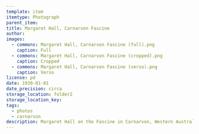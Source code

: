 ```yaml
---
template: item
itemtype: Photograph
parent_item: 
title: Margaret Hall, Carnarvon Fascine
author: 
images:
  - commons: Margaret Hall, Carnarvon Fascine (full).png
    caption: Full
  - commons: Margaret Hall, Carnarvon Fascine (cropped).png
    caption: Cropped
  - commons: Margaret Hall, Carnarvon Fascine (verso).png
    caption: Verso
license: pd
date: 1930-01-01
date_precision: circa
storage_location: folder2
storage_location_key: 
tags:
  - photos
  - carnarvon
description: Margaret Hall on the Fascine in Carnarvon, Western Australia.
---
```

